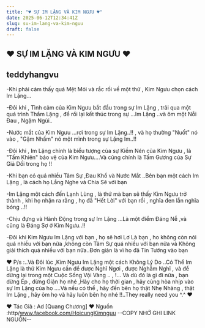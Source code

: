 ```yaml
---
title: "♥ SỰ IM LẶNG VÀ KIM NGƯU ♥"
date: 2025-06-12T12:34:41Z
slug: su-im-lang-va-kim-nguu
draft: false
---
```


## ♥ SỰ IM LẶNG VÀ KIM NGƯU ♥

## teddyhangvu

-Khi phải cảm thấy quá Mệt Mỏi và rắc rối về một thứ , Kim Ngưu chọn cách Im Lặng...

-Đôi khi , Tình cảm của Kim Ngưu bắt đầu trong sự Im Lặng , trải qua một quá trình Thầm Lặng , để rồi lại kết thúc trong sự ...Im Lặng ..và ôm một Nỗi Đau , Ngậm Ngùi..

-Nước mắt của Kim Ngưu ...rơi trong sự Im Lặng..!! , và họ thường "Nuốt" nó vào , "Gặm Nhấm" nó một mình trong sự Lặng Im..!!

-Đôi khi , Im Lặng chính là biểu tượng của sự Kiềm Nén của Kim Ngưu , là "Tấm Khiên" bảo vệ của Kim Ngưu....Và cũng chính là Tấm Gương của Sự Giả Dối trong họ !!

-Khi bạn có quá nhiều Tâm Sự ,Đau Khổ và Nước Mắt ..Bên bạn một cách Im Lặng , là cách họ Lắng Nghe và Chia Sẽ với bạn

-Im Lặng một cách đến Lạnh Lùng , là thứ mà bạn sẽ thấy Kim Ngưu trở thành , khi họ nhận ra rằng , họ đã "Hết Lời" với bạn rồi , nghĩa đen lẫn nghĩa bóng ..!!

-Chịu đựng và Hành Động trong sự Im Lặng ...Là một điểm Đáng Nễ ,và cũng là Đáng Sợ ở Kim Ngưu..!!

-Đôi khi Kim Ngưu Im Lặng với bạn , họ sẽ hơi Lơ Là bạn , ho không còn nói quá nhiều với bạn nữa ,không còn Tâm Sự quá nhiều với bạn nữa và Không giải thích quá nhiều với bạn nữa..Đơn giản là vì họ đã Tin Tưởng vào bạn 

♥ P/s :..Và Đôi lúc ,Kim Ngưu Im Lặng một cách Không Lý Do ..Có Thể Im Lặng là thứ Kim Ngưu cần để được Nghĩ Ngơi , được Nghẫm Nghĩ , và để dừng lại trong một Cuộc Sống Vội Vàng .. , !... Và dù đó là gì đi nữa , bạn dừng Ép , đừng Giận họ nhé ,Hãy cho họ thời gian , hãy cùng hòa nhịp vào sự Im Lặng của họ ....Và nếu có thể , hãy đến bên họ thật Nhẹ Nhàng , thật Im Lặng , hãy ôm họ và hãy luôn bên họ nhé !!..They really need you ^.^ ♥

♥ Tác Giả : Ad [Quang Chương]
♥ Nguồn :http/www.facebook.com/HoicungKimnguu
--COPY NHỚ GHI LINK NGUỒN--​ ​